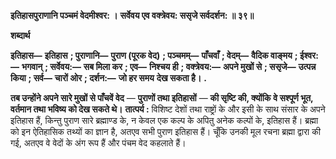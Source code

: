 **इतिहासपुराणानि पञ्चमं वेदमीश्वर: ।** **सर्वेवय एव वक्त्रेवय: ससृजे सर्वदर्शन: ॥ ३९॥** 

**शब्दार्थ** 

**इतिहास—** **इतिहास** **; पुराणानि—** **पुराण (पूरक वेद)** **; पञ्चमम्—** **पाँचवाँ** **; वेदम्—** **वैदिक वाङ्मय** **; ईश्वर:—** **भगवान्** **; सर्वेवय:—** **सब मिला कर** **; एव—** **निश्चय ही** **; वक्त्रेवय:—** **अपने मुखों से** **; ससृजे—** **उत्पन्न किया** **; सर्व—** **चारों ओर** **; दर्शन:—** **जो हर समय** **देख सकता है।** **.** 

**तब उन्होंने अपने सारे मुखों से पाँचवें वेद** — **पुराणों तथा इतिहासों** — **की सृष्टि की, क्योंकि** **वे सश्पूर्ण भूत, वर्तमान तथा भविष्य को देख सकते थे।** **तात्पर्य :** विशिष्ट देशों तथा राष्ट्रों के और इसी के साथ संसार के अपने इतिहास हैं, किन्तु पुराण सारे ब्रह्माण्ड के, न केवल एक कल्प के अपितु अनेक कल्पों के, इतिहास हैं। ब्रह्मा को इन ऐतिहासिक तथ्यों का ज्ञान है, अतएव सभी पुराण इतिहास हैं। चूँकि उनकी मूल रचना ब्रह्मा द्वारा की गई, अतएव वे वेदों के अंग रूप हैं और पंचम वेद कहलाते हैं।  